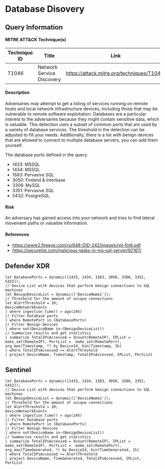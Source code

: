 # Database Disovery

## Query Information

#### MITRE ATT&CK Technique(s)

| Technique ID | Title    | Link    |
| ---  | --- | --- |
| T1046 | Network Service Discovery | https://attack.mitre.org/techniques/T1046/ |

#### Description
Adversaries may attempt to get a listing of services running on remote hosts and local network infrastructure devices, including those that may be vulnerable to remote software exploitation. Databases are a particular interest to the adversaries because they might contain sensitive data, which is valuable. This detection uses a subset of common ports that are used by a variety of database services. The threshold in the detection can be adjusted to fill your needs. Additionally, there is a list with benign devices that are allowed to connect to multiple database servers, you can add them yourself. 

The database ports defined in the query:
- 1433: MSSQL
- 1434: MSSQL
- 1583: Pervasive SQL
- 3050: Firebird & Interbase
- 3306: MySQL
- 3351: Pervasive SQL
- 5432: PostgreSQL

#### Risk
An adversary has gained access into your network and tries to find lateral movement paths or valueble information. 

#### References
- https://www2.fireeye.com/rs/848-DID-242/images/rpt-fin6.pdf
- https://securelist.com/malicious-tasks-in-ms-sql-server/92167/

## Defender XDR
```KQL
let DatabasePorts = dynamic([1433, 1434, 1583, 3050, 3306, 3351, 5432]);
// Device List with devices that perform benign connections to SQL machines
let BenignDeviceList = dynamic(['DeviceName1']);
// Threshold for the amount of unique connections
let AlertThreshold = 10;
DeviceNetworkEvents
| where ingestion_time() > ago(24h)
// Filter Database ports
| where RemotePort in (DatabasePorts)
// Filter Benign Devices
| where not(DeviceName in~(BenignDeviceList))
// Summarize results and get statistics
| summarize TotalIPsAccessed = dcount(RemoteIP), IPList = make_set(RemoteIP), PortList =  make_set(RemotePort), arg_max(Timestamp, *) by DeviceId, bin(Timestamp, 1h)
| where TotalIPsAccessed >= AlertThreshold
| project DeviceName, Timestamp, TotalIPsAccessed, IPList, PortList
```
## Sentinel
```KQL
let DatabasePorts = dynamic([1433, 1434, 1583, 3050, 3306, 3351, 5432]);
// Device List with devices that perform benign connections to SQL machines
let BenignDeviceList = dynamic(['DeviceName1']);
// Threshold for the amount of unique connections
let AlertThreshold = 10;
DeviceNetworkEvents
| where ingestion_time() > ago(24h)
// Filter Database ports
| where RemotePort in (DatabasePorts)
// Filter Benign Devices
| where not(DeviceName in~(BenignDeviceList))
// Summarize results and get statistics
| summarize TotalIPsAccessed = dcount(RemoteIP), IPList = make_set(RemoteIP), PortList =  make_set(RemotePort), arg_max(TimeGenerated, *) by DeviceId, bin(TimeGenerated, 1h)
| where TotalIPsAccessed >= AlertThreshold
| project DeviceName, TimeGenerated, TotalIPsAccessed, IPList, PortList
```



